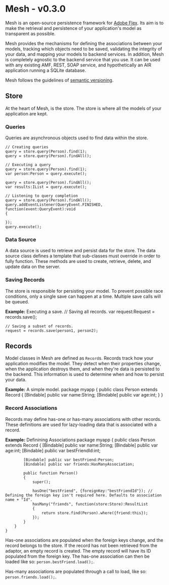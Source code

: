 # Mesh - v0.3.0
Mesh is an open-source persistence framework for [Adobe Flex](http://www.adobe.com/products/flex/). Its aim is to make the retrieval and persistence of your application's model as transparent as possible.

Mesh provides the mechanisms for defining the associations between your models, tracking which objects need to be saved, validating the integrity of your data, and mapping your models to backend services. In addition, Mesh is completely agnostic to the backend service that you use. It can be used with any existing AMF, REST, SOAP service, and hypothetically an AIR application running a SQLite database.

Mesh follows the guidelines of [semantic versioning](http://www.semver.org).

## Store
At the heart of Mesh, is the store. The store is where all the models of your application are kept.

### Queries
Queries are asynchronous objects used to find data within the store.

	// Creating queries
	query = store.query(Person).find(1);
	query = store.query(Person).findAll();

	// Executing a query
	query = store.query(Person).find(1);
	var person:Person = query.execute();

	query = store.query(Person).findAll();
	var results:IList = query.execute();

	// Listening to query completion
	query = store.query(Person).findAll();
	query.addEventListener(QueryEvent.FINISHED, function(event:QueryEvent):void
	{
		
	});
	query.execute();

### Data Source
A data source is used to retrieve and persist data for the store. The data source class defines a template that sub-classes must override in order to fully function. These methods are used to create, retrieve, delete, and update data on the server.

### Saving Records
The store is responsible for persisting your model. To prevent possible race conditions, only a single save can happen at a time. Multiple save calls will be queued.

**Example:** Executing a save.
	// Saving all records.
	var request:Request = records.save();

	// Saving a subset of records.
	request = records.save(person1, person2);

## Records
Model classes in Mesh are defined as `Record`s. Records track how your application modifies the model. They detect when their properties change, when the application destroys them, and when they're data is persisted to the backend. This information is used to determine when and how to persist your data.

**Example:** A simple model.
	package myapp
	{
		public class Person extends Record
		{
			[Bindable] public var name:String;
			[Bindable] public var age:int;
		}
	}

### Record Associations
Records may define has-one or has-many associations with other records. These definitions are used for lazy-loading data that is associated with a record.

**Example:** Definining Associations
	package myapp
	{
		public class Person extends Record
		{
			[Bindable] public var name:String;
			[Bindable] public var age:int;
			[Bindable] public var bestFriendId:int;

			[Bindable] public var bestFriend:Person;
			[Bindable] public var friends:HasManyAssociation;

			public function Person()
			{
				super();

				hasOne("bestFriend", {foreignKey:"bestFriendId"}); // Defining the foreign key isn't required here. Defaults to association name + "Id".
				hasMany("friends", function(store:Store):ResultList
				{
					return store.find(Person).where({friend:this});
				});
			}
		}
	}

Has-one associations are populated when the foreign keys change, and the record belongs to the store. If the record has not been retrieved from the adaptor, an empty record is created. The empty record will have its ID populated from the foreign key. The has-one association can then be loaded like so: `person.bestFriend.load();`.

Has-many associations are populated through a call to load, like so: `person.friends.load();`.
